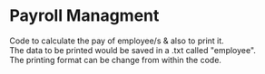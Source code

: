 # Payroll Managment

Code to calculate the pay of employee/s & also to print it. \
The data to be printed would be saved in a .txt called "employee".\
The printing format can be change from within the code.
